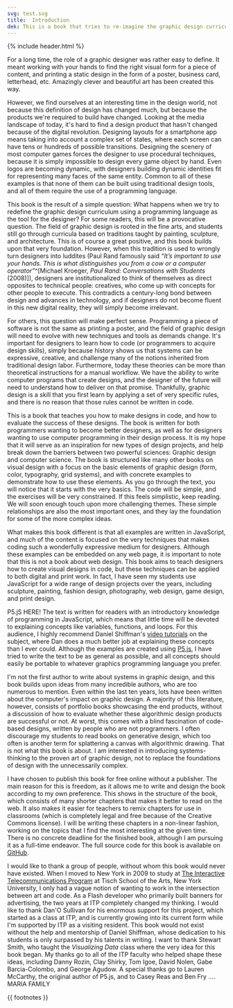 ```yaml
---
svg: test.svg
title:  Introduction
dek: This is a book that tries to re-imagine the graphic design curriculum by using a programming language as the tool for the designer.
---
```


{% include header.html %}

For a long time, the role of a graphic designer was rather easy to define. It meant working with your hands to find the right visual form for a piece of content, and printing a static design in the form of a poster, business card, letterhead, etc. Amazingly clever and beautiful art has been created this way.

However, we find ourselves at an interesting time in the design world, not because this definition of design has changed much, but because the products we're required to build have changed. Looking at the media landscape of today, it's hard to find a design product that hasn't changed because of the digital revolution. Designing layouts for a smartphone app means taking into account a complex set of states, where each screen can have tens or hundreds of possible transitions. Designing the scenery of most computer games forces the designer to use procedural techniques, because it is simply impossible to design every game object by hand. Even logos are becoming dynamic, with designers building dynamic identities fit for representing many faces of the same entity. Common to all of these examples is that none of them can be built using traditional design tools, and all of them require the use of a programming language.

This book is the result of a simple question: What happens when we try to redefine the graphic design curriculum using a programming language as the tool for the designer? For some readers, this will be a provocative question. The field of graphic design is rooted in the fine arts, and students still go through curricula based on traditions taught by painting, sculpture, and architecture. This is of course a great positive, and this book builds upon that very foundation. However, when this tradition is used to wrongly turn designers into luddites (Paul Rand famously said *&ldquo;It’s important to use your hands. This is what distinguishes you from a cow or a computer operator&rdquo;*^[Michael Kroeger, *Paul Rand: Conversations with Students* (2008)]), designers are institutionalized to think of themselves as direct opposites to technical people: creatives, who come up with concepts for other people to execute. This contradicts a century-long bond between design and advances in technology, and if designers do not become fluent in this new digital reality, they will simply become irrelevant.

For others, this question will make perfect sense. Programming a piece of software is not the same as printing a poster, and the field of graphic design will need to evolve with new techniques and tools as demands change. It's important for designers to learn how to code (or programmers to acquire design skills), simply because history shows us that systems can be expressive, creative, and challenge many of the notions inherited from traditional design labor. Furthermore, today these theories can be more than theoretical instructions for a manual workflow. We have the ability to write computer programs that create designs, and the designer of the future will need to understand how to deliver on that promise. Thankfully, graphic design is a skill that you first learn by applying a set of very specific rules, and there is no reason that those rules cannot be written in code.

This is a book that teaches you how to make designs in code, and how to evaluate the success of these designs. The book is written for both programmers wanting to become better designers, as well as for designers wanting to use computer programming in their design process. It is my hope that it will serve as an inspiration for new types of design projects, and help break down the barriers between two powerful sciences: Graphic design and computer science. The book is structured like many other books on visual design with a focus on the basic elements of graphic design (form, color, typography, grid systems), and with concrete examples to demonstrate how to use these elements. As you go through the text, you will notice that it starts with the very basics. The code will be simple, and the exercises will be very constrained. If this feels simplistic, keep reading. We will soon enough touch upon more challenging themes. These simple relationships are also the most important ones, and they lay the foundation for some of the more complex ideas.

What makes this book different is that all examples are written in JavaScript, and much of the content is focused on the very techniques that makes coding such a wonderfully expressive medium for designers. Although these examples can be embedded on any web page, it is important to note that this is not a book about web design. This book aims to teach designers how to create visual designs in code, but these techniques can be applied to both digital and print work. In fact, I have seen my students use JavaScript for a wide range of design projects over the years, including sculpture, painting, fashion design, photography, web design, game design, and print design.

P5.jS HERE!
The text is written for readers with an introductory knowledge of programming in JavaScript, which means that little time will be devoted to explaining concepts like variables, functions, and loops. For this audience, I highly recommend Daniel Shiffman's [video tutorials](https://www.youtube.com/playlist?list=PLRqwX-V7Uu6Zy51Q-x9tMWIv9cueOFTFA) on the subject, where Dan does a much better job at explaining these concepts than I ever could. Although the examples are created using [P5.js](http://p5js.org), I have tried to write the text to be as general as possible, and all concepts should easily be portable to whatever graphics programming language you prefer.

I'm not the first author to write about systems in graphic design, and this book builds upon ideas from many incredible authors, who are too numerous to mention. Even within the last ten years, lots have been written about the computer's impact on graphic design. A majority of this literature, however, consists of portfolio books showcasing the end products, without a discussion of how to evaluate whether these algorithmic design products are successful or not. At worst, this comes with a blind fascination of code-based designs, written by people who are not programmers. I often discourage my students to read books on generative design, which too often is another term for splattering a canvas with algorithmic drawing. That is not what this book is about. I am interested in introducing systems-thinking to the proven art of graphic design, not to replace the foundations of design with the unnecessarily complex.

I have chosen to publish this book for free online without a publisher. The main reason for this is freedom, as it allows me to write and design the book according to my own preference. This shows in the structure of the book, which consists of many shorter chapters that makes it better to read on the web. It also makes it easier for teachers to remix chapters for use in classrooms (which is completely legal and free because of the Creative Commons license). I will be writing these chapters in a non-linear fashion, working on the topics that I find the most interesting at the given time. There is no concrete deadline for the finished book, although I am pursuing it as a full-time endeavor. The full source code for this book is available on [GitHub](https://github.com/runemadsen/programmingdesignsystems.com/tree/master/content).

I would like to thank a group of people, without whom this book would never have existed. When I moved to New York in 2009 to study at [The Interactive Telecommunications Program](https://tisch.nyu.edu/itp) at Tisch School of the Arts, New York University, I only had a vague notion of wanting to work in the intersection between art and code. As a Flash developer who primarily built banners for advertising, the two years at ITP completely changed my thinking. I would like to thank Dan'O Sullivan for his enormous support for this project, which started as a class at ITP, and is currently growing into its current form while I'm supported by ITP as a visiting resident. This book would not exist without the help and mentorship of Daniel Shiffman, whose dedication to his students is only surpassed by his talents in writing. I want to thank Stewart Smith, who taught the *Visualizing Data* class where the very idea for this book began. My thanks go to all of the ITP faculty who helped shape these ideas, including Danny Rozin, Clay Shirky, Tom Igoe, David Nolen, Gabe Barcia-Colombo, and George Agudow. A special thanks go to Lauren McCarthy, the original author of P5.js, and to Casey Reas and Ben Fry ....
MARIA
FAMILY

{{ footnotes }}
